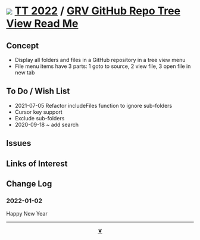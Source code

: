 # [![](https://pushme-pullyou.github.io/tootoo-2022/assets/icons/mark-github.svg )](https://github.com/pushme-pullyou/tootoo-2022/tree/main/lib01/grv-github-repo-tree-view "Source code on GitHub" ) [TT 2022]( https://pushme-pullyou.github.io/tootoo-2022/ "Home page" ) / [GRV GitHub Repo Tree View Read Me]( https://pushme-pullyou.github.io/tootoo-2022/#lib01/grv-github-repo-tree-view/README.md)


<!--@@@
<div style=height:300px;overflow:hidden;width:100%;resize:both; ><iframe src=https:/pushme-pullyou.github.io/tootoo-2022/lib01/grv-github-repo-tree-view/ height=100% width=100% ></iframe></div>
_GRV GitHub Repo Tree View_

### Full Screen: [GRV GitHub Repo Tree View]( https://pushme-pullyou.github.io/tootoo-2022/lib01/grv-github-repo-tree-view/ )
@@@-->


## Concept

* Display all folders and files in a GitHub repository in a tree view menu
* File menu items have 3 parts: 1 goto to source, 2 view file, 3 open file in new tab



## To Do / Wish List

* 2021-07-05 Refactor includeFiles function to ignore sub-folders
* Cursor key support
* Exclude sub-folders
* 2020-09-18 ~ add search

## Issues


## Links of Interest


## Change Log
### 2022-01-02

Happy New Year


***

<center title="Hello! Click me to go up to the top" ><a class=aDingbat href=javascript:window.main.scrollTo(0,0);> ❦ </a></center>

